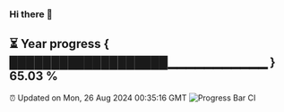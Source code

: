 ### Hi there 👋
⏳ Year progress { ███████████████████▁▁▁▁▁▁▁▁▁▁▁ } 65.03 %
---
⏰ Updated on Mon, 26 Aug 2024 00:35:16 GMT
![Progress Bar CI](https://github.com/Moyi321/Moyi321/workflows/Progress%20Bar%20CI/badge.svg)
